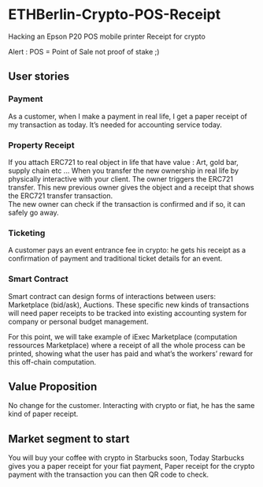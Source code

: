 # ETHBerlin-Crypto-POS-Receipt

Hacking an Epson P20 POS mobile printer Receipt for crypto

Alert : POS = Point of Sale not proof of stake ;)

## User stories

### Payment 
As a customer, when I make a payment in real life, I get a paper receipt of my transaction as today. It’s needed for accounting service today.

### Property Receipt

If you attach ERC721 to real object in life that have value : Art, gold bar, supply chain etc ... 
When you transfer the new ownership in real life by physically interactive with your client. The owner triggers the ERC721 transfer. This new previous owner gives the object and a receipt that shows the ERC721 transfer transaction.  
The new owner can check if the transaction is confirmed and if so, it can safely go away. 

### Ticketing

A customer pays an event entrance fee in crypto: he gets his receipt as a confirmation of payment and traditional ticket details for an event. 

### Smart Contract

Smart contract can design forms of interactions between users: Marketplace (bid/ask), Auctions. These specific new kinds of transactions will need paper receipts to be tracked into existing accounting system for company or personal budget management.

For this point, we will take example of iExec Marketplace (computation ressources Marketplace) where a receipt of all the whole process can be printed, showing what the user has paid and what’s the workers’ reward for this off-chain computation. 

## Value Proposition

No change for the customer. Interacting with crypto or fiat, he has the same kind of paper receipt.

## Market segment to start

You will buy your coffee with crypto in Starbucks soon,
Today Starbucks gives you a paper receipt for your fiat payment,
Paper receipt for the crypto payment with the transaction you can then QR code to check.

